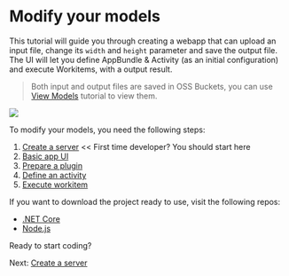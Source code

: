 # Modify your models

This tutorial will guide you through creating a webapp that can upload an input file, change its `width` and `height` parameter and save the output file. The UI will let you define AppBundle & Activity (as an initial configuration) and execute Workitems, with a output result. 

> Both input and output files are saved in OSS Buckets, you can use [View Models](tutorials/viewmodels) tutorial to view them.

![](_media/tutorials/run_sample_modifymodels.gif)

To modify your models, you need the following steps:

1. [Create a server](environment/setup/2legged_da) << First time developer? You should start here
2. [Basic app UI](designautomation/html/)
3. [Prepare a plugin](designautomation/appbundle/)
4. [Define an activity](designautomation/activity/)
5. [Execute workitem](designautomation/workitem/)

If you want to download the project ready to use, visit the following repos:

- [.NET Core](https://github.com/Autodesk-Forge/learn.forge.designautomation)
- [Node.js](https://github.com/Autodesk-Forge/learn.forge.designautomation/tree/nodejs)

Ready to start coding?

Next: [Create a server](environment/setup/2legged_da)